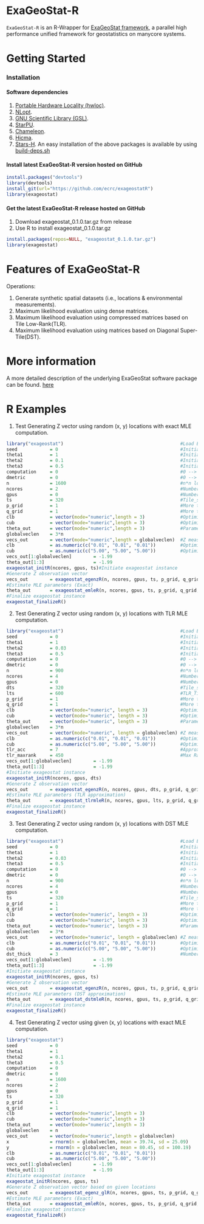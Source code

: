ExaGeoStat-R
============

`ExaGeoStat-R` is an R-Wrapper for [ExaGeoStat framework]((https://github.com/ecrc/exageostat)), a parallel high performance unified framework for geostatistics on manycore systems.

Getting Started
===============

### Installation

#### Software dependencies
1. [Portable Hardware Locality (hwloc)](https://www.open-mpi.org/projects/hwloc/).
2. [NLopt](https://nlopt.readthedocs.io/en/latest/).
3. [GNU Scientific Library (GSL)](https://www.gnu.org/software/gsl/doc/html/index.html).
4. [StarPU](http://starpu.gforge.inria.fr/).
5. [Chameleon](https://project.inria.fr/chameleon/).
6. [Hicma](https://github.com/ecrc/hicma/).
7. [Stars-H](https://github.com/ecrc/stars-h/).
An easy installation of the above packages is available by using [build-deps.sh](https://github.com/ecrc/exageostatR/blob/master/build_deps.sh)


#### Install latest ExaGeoStat-R version hosted on GitHub
```r
install.packages("devtools")
library(devtools)
install_git(url="https://github.com/ecrc/exageostatR")
library(exageostat)
```


#### Get the latest ExaGeoStat-R release  hosted on GitHub

1. Download exageostat_0.1.0.tar.gz from release
2. Use R to install exageostat_0.1.0.tar.gz
```r
install.packages(repos=NULL, "exageostat_0.1.0.tar.gz")
library(exageostat)
```


Features of ExaGeoStat-R
========================
Operations:

1. Generate synthetic spatial datasets (i.e., locations & environmental measurements).
2. Maximum likelihood evaluation using dense matrices.
3. Maximum likelihood evaluation using compressed matrices based on Tile Low-Rank(TLR).
4. Maximum likelihood evaluation using  matrices based on Diagonal Super-Tile(DST).

More information
================

A more detailed description of the underlying ExaGeoStat software package can be found. [here](https://github.com/ecrc/exageostat)

R Examples
================
1. Test Generating Z vector using random (x, y) locations with exact MLE computation.
```r
library("exageostat")                                           #Load ExaGeoStat-R lib.
seed            = 0                                             #Initial seed to generate XY locs.
theta1          = 1                                             #Initial variance.
theta2          = 0.1                                           #Initial range.
theta3          = 0.5                                           #Initial smoothness.
computation     = 0                                             #0 --> exact computation, 1--> DST approx, and 2--> LR approx. computation.
dmetric         = 0                                             #0 --> Euclidean distance, 1--> great circle distance.
n               = 1600                                          #n*n locations grid.
ncores          = 2                                             #Number of underlying CPUs.
gpus            = 0                                             #Number of underlying GPUs.
ts              = 320                                           #Tile_size:  changing it can improve the performance. No fixed value can be given.
p_grid          = 1                                             #More than 1 in the case of distributed systems
q_grid          = 1                                             #More than 1 in the case of distributed systems ( usually equals to p_grid)
clb             = vector(mode="numeric",length = 3)             #Optimization function lower bounds values.
cub             = vector(mode="numeric",length = 3)             #Optimization function upper bounds values.
theta_out       = vector(mode="numeric",length = 3)             #Parameter vector output.
globalveclen    = 3*n
vecs_out        = vector(mode="numeric",length = globalveclen)  #Z measurements of n locations
clb             = as.numeric(c("0.01", "0.01", "0.01"))         #Optimization lower bounds.
cub             = as.numeric(c("5.00", "5.00", "5.00"))         #Optimization upper bounds.
vecs_out[1:globalveclen]        = -1.99
theta_out[1:3]                  = -1.99
exageostat_initR(ncores, gpus, ts)#Initiate exageostat instance
#Generate Z observation vector
vecs_out        = exageostat_egenzR(n, ncores, gpus, ts, p_grid, q_grid, theta1, theta2, theta3, dmetric, seed, globalveclen) #Generate Z observation vector
#Estimate MLE parameters (Exact)
theta_out       = exageostat_emleR(n, ncores, gpus, ts, p_grid, q_grid,  vecs_out[1:n],  vecs_out[n+1:(2*n)],  vecs_out[(2*n+1):(3*n)], clb, cub, dmetric, 0.0001, 20)
#Finalize exageostat instance
exageostat_finalizeR()
```

2. Test Generating Z vector using random (x, y) locations with TLR MLE computation.
```r
library("exageostat")                                           #Load ExaGeoStat-R lib.
seed            = 0                                             #Initial seed to generate XY locs.
theta1          = 1                                             #Initial variance.
theta2          = 0.03                                          #Initial range.
theta3          = 0.5                                           #Initial smoothness.
computation     = 0                                             #0 --> exact computation, 1--> DST approx, and 2--> LR approx. computation.
dmetric         = 0                                             #0 --> Euclidean distance, 1--> great circle distance.
n               = 900                                           #n*n locations grid.
ncores          = 4                                             #Number of underlying CPUs.
gpus            = 0                                             #Number of underlying GPUs.
dts             = 320                                           #Tile_size:  changing it can improve the performance. No fixed value can be given.
lts             = 600                                           #TLR_Tile_size:  changing it can improve the performance. No fixed value can be given.
p_grid          = 1                                             #More than 1 in the case of distributed systems.
q_grid          = 1                                             #More than 1 in the case of distributed systems ( usually equals to p_grid).
clb             = vector(mode="numeric", length = 3)            #Optimization function lower bounds values.
cub             = vector(mode="numeric", length = 3)            #Optimization function upper bounds values.
theta_out       = vector(mode="numeric", length = 3)            #Parameter vector output.
globalveclen    = 3*n
vecs_out        = vector(mode="numeric", length = globalveclen) #Z measurements of n locations.
clb             = as.numeric(c("0.01", "0.01", "0.01"))         #Optimization lower bounds.
cub             = as.numeric(c("5.00", "5.00", "5.00"))         #Optimization upper bounds.
tlr_acc         = 7                                             #Approximation accuracy 10^-(acc)
tlr_maxrank     = 450                                           #Max Rank
vecs_out[1:globalveclen]        = -1.99
theta_out[1:3]                  = -1.99
#Initiate exageostat instance
exageostat_initR(ncores, gpus, dts)
#Generate Z observation vector
vecs_out        = exageostat_egenzR(n, ncores, gpus, dts, p_grid, q_grid, theta1, theta2, theta3, dmetric, seed, globalveclen)
#Estimate MLE parameters (TLR approximation)
theta_out       = exageostat_tlrmleR(n, ncores, gpus, lts, p_grid, q_grid,  vecs_out[1:n],  vecs_out[n+1:(2*n)],  vecs_out[(2*n+1):(3*n)], clb, cub, tlr_acc, tlr_maxrank,  dmetric, 0.0001, 20)
#Finalize exageostat instance
exageostat_finalizeR()
```

3. Test Generating Z vector using random (x, y) locations with DST MLE computation.
```r
library("exageostat")                                           #Load ExaGeoStat-R lib.
seed            = 0                                             #Initial seed to generate XY locs.
theta1          = 1                                             #Initial variance.
theta2          = 0.03                                          #Initial range.
theta3          = 0.5                                           #Initial smoothness.
computation     = 0                                             #0 --> exact computation, 1--> DST approx, and 2--> LR approx. computation.
dmetric         = 0                                             #0 --> Euclidean distance, 1--> great circle distance.
n               = 900                                           #n*n locations grid.
ncores          = 4                                             #Number of underlying CPUs.
gpus            = 0                                             #Number of underlying GPUs.
ts              = 320                                           #Tile_size:  changing it can improve the performance. No fixed value can be given.
p_grid          = 1                                             #More than 1 in the case of distributed systems.
q_grid          = 1                                             #More than 1 in the case of distributed systems ( usually equals to p_grid).
clb             = vector(mode="numeric", length = 3)            #Optimization function lower bounds values.
cub             = vector(mode="numeric", length = 3)            #Optimization function upper bounds values.
theta_out       = vector(mode="numeric", length = 3)            #Parameter vector output.
globalveclen    = 3*n
vecs_out        = vector(mode="numeric", length = globalveclen) #Z measurements of n locations.
clb             = as.numeric(c("0.01", "0.01", "0.01"))         #Optimization lower bounds.
cub             = as.numeric(c("5.00", "5.00", "5.00"))         #Optimization upper bounds.
dst_thick       = 3                                             #Number of used Diagonal Super Tile (DST).
vecs_out[1:globalveclen]        = -1.99
theta_out[1:3]                  = -1.99
#Initiate exageostat instance
exageostat_initR(ncores, gpus, ts)
#Generate Z observation vector
vecs_out        = exageostat_egenzR(n, ncores, gpus, ts, p_grid, q_grid, theta1, theta2, theta3, dmetric, seed, globalveclen)
#Estimate MLE parameters (DST approximation)
theta_out       = exageostat_dstmleR(n, ncores, gpus, ts, p_grid, q_grid,  vecs_out[1:n],  vecs_out[n+1:(2*n)],  vecs_out[(2*n+1):(3*n)], clb, cub, dst_thick,  dmetric, 0.0001, 20)
#Finalize exageostat instance
exageostat_finalizeR()
```
4. Test Generating Z vector using given (x, y) locations with exact MLE computation.
```r
library("exageostat")                                                   #Load ExaGeoStat-R lib.
seed            = 0                                                     #Initial seed to generate XY locs.
theta1          = 1                                                     #Initial variance.
theta2          = 0.1                                                   #Initial range.
theta3          = 0.5                                                   #Initial smoothness.
computation     = 0                                                     #0 --> exact computation, 1--> DST approx, and 2--> LR approx. computation.
dmetric         = 0                                                     #0 --> Euclidean distance, 1--> great circle distance.
n               = 1600                                                  #n*n locations grid.
ncores          = 2                                                     #Number of underlying CPUs.
gpus            = 0                                                     #Number of underlying GPUs.
ts              = 320                                                   #Tile_size:  changing it can improve the performance. No fixed value can be given.
p_grid          = 1                                                     #More than 1 in the case of distributed systems
q_grid          = 1                                                     #More than 1 in the case of distributed systems ( usually equals to p_grid)
clb             = vector(mode="numeric",length = 3)                     #Optimization function lower bounds values.
cub             = vector(mode="numeric",length = 3)                     #Optimization function upper bounds values.
theta_out       = vector(mode="numeric",length = 3)                     #Parameter vector output.
globalveclen    = n
vecs_out        = vector(mode="numeric",length = globalveclen)          #Z measurements of n locations.
x               = rnorm(n = globalveclen, mean = 39.74, sd = 25.09)     #x measurements of n locations.
y               = rnorm(n = globalveclen, mean = 80.45, sd = 100.19)    #y measurements of n locations.
clb             = as.numeric(c("0.01", "0.01", "0.01"))                 #Optimization lower bounds.
cub             = as.numeric(c("5.00", "5.00", "5.00"))                 #Optimization upper bounds.
vecs_out[1:globalveclen]        = -1.99
theta_out[1:3]                  = -1.99
#Initiate exageostat instance
exageostat_initR(ncores, gpus, ts)
#Generate Z observation vector based on given locations
vecs_out        = exageostat_egenz_glR(n, ncores, gpus, ts, p_grid, q_grid, x, y, theta1, theta2, theta3, dmetric, seed, globalveclen)
#Estimate MLE parameters (Exact)
theta_out       = exageostat_emleR(n, ncores, gpus, ts, p_grid, q_grid,  x,  y,  vecs_out, clb, cub, dmetric, 0.0001, 20)
#Finalize exageostat instance
exageostat_finalizeR()
```
